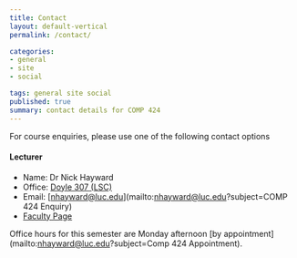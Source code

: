 ```yaml
---
title: Contact
layout: default-vertical
permalink: /contact/

categories:
- general
- site
- social

tags: general site social
published: true
summary: contact details for COMP 424
---
```


For course enquiries, please use one of the following contact options

#### Lecturer

* Name: Dr Nick Hayward
* Office: [Doyle 307 (LSC)](http://www.luc.edu/media/lucedu/lsc.pdf)
* Email: [nhayward@luc.edu](mailto:nhayward@luc.edu?subject=COMP 424 Enquiry)
* [Faculty Page](http://www.luc.edu/cs/people/ftfaculty/haywardnicholas.shtml)

Office hours for this semester are Monday afternoon [by appointment](mailto:nhayward@luc.edu?subject=Comp 424 Appointment).
